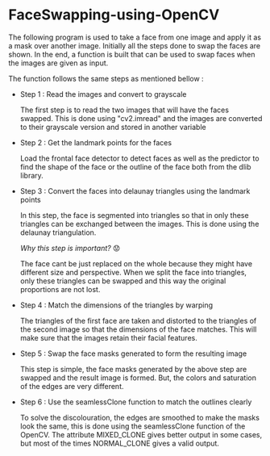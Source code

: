 # FaceSwapping-using-OpenCV

The following program is used to take a face from one image and apply it as a mask over another image. Initially all the steps done to swap the faces are shown. In the end, a function is built that can be used to swap faces when the images are given as input. 

The function follows the same steps as mentioned bellow :

* Step 1 : Read the images and convert to grayscale
  
  The first step is to read the two images that will have the faces swapped. This is done using "cv2.imread" and the images are converted to their grayscale version and   stored in another variable
  
* Step 2 : Get the landmark points for the faces

  Load the frontal face detector to detect faces as well as the predictor to find the shape of the face or the outline of the face both from the dlib library.
  
* Step 3 : Convert the faces into delaunay triangles using the landmark points
  
  In this step, the face is segmented into triangles so that in only these triangles can be exchanged between the images. This is done using the delaunay                 triangulation.

  _Why this step is important?_ :worried:

  The face cant be just replaced on the whole because they might have different size and perspective. When we split the face into triangles, only these triangles can     be swapped and this way the original proportions are not lost.

* Step 4 : Match the dimensions of the triangles by warping
  
  The triangles of the first face are taken and distorted to the triangles of the second image so that the dimensions of the face matches. This will make sure that the   images retain their facial features.
  
* Step 5 : Swap the face masks generated to form the resulting image
  
  This step is simple, the face masks generated by the above step are swapped and the result image is formed. But, the colors and saturation of the edges are very       different.
  
* Step 6 : Use the seamlessClone function to match the outlines clearly

  To solve the discolouration, the edges are smoothed to make the masks look the same, this is done using the seamlessClone function of the OpenCV. The attribute         MIXED_CLONE gives better output in some cases, but most of the times NORMAL_CLONE gives a valid output.

